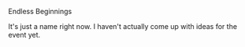 Endless Beginnings

It's just a name right now. I haven't actually come up with ideas for the event yet.
